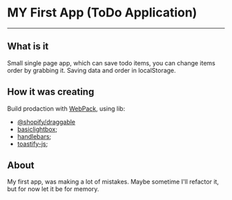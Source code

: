 # MY First App (ToDo Application)

---

## What is it

Small single page app, which can save todo items, you can change items order by
grabbing it. Saving data and order in localStorage.

## How it was creating

Build prodaction with
[WebPack](https://github.com/luxplanjay/webpack-starter-kit), using lib:

- [@shopify/draggable](https://github.com/Shopify/draggable#readme)
- [basiclightbox](https://basiclightbox.electerious.com/);
- [handlebars](http://handlebarsjs.com/);
- [toastify-js](https://github.com/apvarun/toastify-js#readme);

## About

My first app, was making a lot of mistakes. Maybe sometime I'll refactor it, but
for now let it be for memory.
